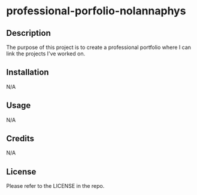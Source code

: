 # professional-porfolio-nolannaphys

## Description

The purpose of this project is to create a professional portfolio where I can link the projects I've worked on.

## Installation

N/A

## Usage

N/A

## Credits

N/A

## License

Please refer to the LICENSE in the repo.

<!-- AS AN employer
I WANT to view a potential employee's deployed portfolio of work samples
SO THAT I can review samples of their work and assess whether they're a good candidate for an open position.

GIVEN I need to sample a potential employee's previous work
WHEN I load their portfolio
THEN I am presented with the developer's name, a recent photo or avatar, and links to sections about them, their work, and how to contact them
WHEN I click one of the links in the navigation
THEN the UI scrolls to the corresponding section
WHEN I click on the link to the section about their work
THEN the UI scrolls to a section with titled images of the developer's applications
WHEN I am presented with the developer's first application
THEN that application's image should be larger in size than the others
WHEN I click on the images of the applications
THEN I am taken to that deployed application
WHEN I resize the page or view the site on various screens and devices
THEN I am presented with a responsive layout that adapts to my viewport -->


<!-- <!DOCTYPE html>
<html lang="en">
<head>
    <meta charset="UTF-8">
    <meta http-equiv="X-UA-Compatible" content="IE=edge">
    <meta name="viewport" content="width=device-width, initial-scale=1.0">
    <link rel="stylesheet" type="text/css" href="./assets/css/style.css" />
    <title>Nolan Naphys Portfolio</title>
</head>

<main>

<body>
   <header>
    <nav>
        <p> Nolan Naphys</p>
        <ul>
            <li><a href="#about">About</a></li>
            <li><a href="#work">Work</a></li>
            <li><a href="#contact">Contact</a></li>
        </ul>
    </nav>
   </header>
</body>

</main>
</html> -->